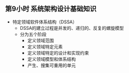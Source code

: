 ## 第9小时 系统架构设计基础知识
- 特定领域软件体系结构（DSSA）
	- DSSA的建立过程是并发的、递归的、反复的螺旋模型
	- 分为五个阶段
		- 定义领域范围
		- 定义领域特定元素
		- 定义领域特定的设计和实现约束
		- 定义领域模型和体系结构
		- 产生、搜集可重用的单元